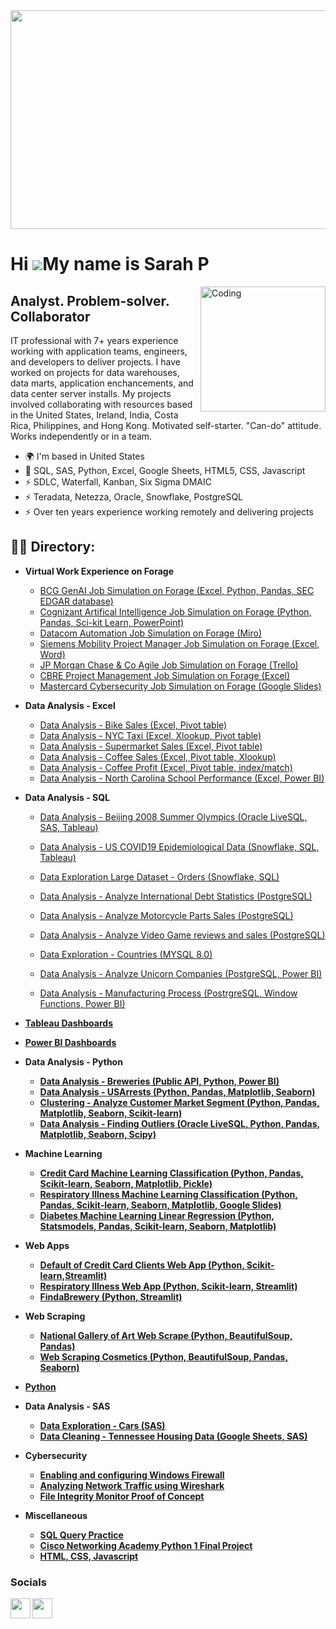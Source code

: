 <img width = "1000" height = "350" src ="https://github.com/Sarah269/sarah269/assets/132937964/483bf753-acb3-405d-a66a-a725d955bcbc">






Hi ![](https://user-images.githubusercontent.com/18350557/176309783-0785949b-9127-417c-8b55-ab5a4333674e.gif)My name is Sarah P
===============================================================================================================================

<img align="right" alt="Coding" width="200" src="https://media2.giphy.com/media/scZPhLqaVOM1qG4lT9/giphy.gif?cid=ecf05e47u9l5irab02w61weq5moapnz7q8b9ci71whhbwdsc&ep=v1_gifs_search&rid=giphy.gif&ct=g">

Analyst. Problem-solver. Collaborator
-------------------------------------------------------

IT professional with 7+ years experience working with application teams, engineers, and developers to deliver projects. I have worked on projects for data warehouses, data marts, application enchancements, and data center server installs. My projects involved collaborating with resources based in the United States, Ireland, India, Costa Rica, Philippines, and Hong Kong.  Motivated self-starter.  "Can-do" attitude. Works independently or in a team.

*   🌍  I'm based in United States
*   🧠  SQL, SAS, Python, Excel, Google Sheets, HTML5, CSS, Javascript
*   ⚡  SDLC, Waterfall, Kanban, Six Sigma DMAIC
*   ⚡  Teradata, Netezza, Oracle, Snowflake, PostgreSQL
*   ⚡  Over ten years experience working remotely and delivering projects

<h2>👨‍💻 Directory:</h2>

- <b>Virtual Work Experience on Forage</b>
  - [BCG GenAI Job Simulation on Forage (Excel, Python, Pandas, SEC EDGAR database)](https://github.com/Sarah269/bug-free-eureka/tree/main/BCG%20GenAI)
  - [Cognizant Artifical Intelligence Job Simulation on Forage (Python, Pandas, Sci-kit Learn, PowerPoint)](https://github.com/Sarah269/bug-free-eureka/tree/main/CognizantAI)
  - [Datacom Automation Job Simulation on Forage (Miro)](https://github.com/Sarah269/bug-free-eureka/tree/main/DatacomAutomation)
  - [Siemens Mobility Project Manager Job Simulation on Forage (Excel, Word)](https://github.com/Sarah269/bug-free-eureka/tree/main/Siemens)
  - [JP Morgan Chase & Co Agile Job Simulation on Forage (Trello)](https://github.com/Sarah269/bug-free-eureka/tree/main/JPMC%20Agile)
  - [CBRE Project Management Job Simulation on Forage (Excel)](https://github.com/Sarah269/bug-free-eureka/tree/main)
  - [Mastercard Cybersecurity Job Simulation on Forage (Google Slides)](https://.com/Sarah269/bug-free-eureka/tree/main/Mastercard%20Cybersecurity)


- <b>Data Analysis - Excel</b>
   - [Data Analysis - Bike Sales (Excel, Pivot table)](https://github.com/Sarah269/glowing-dollop/tree/main/Bike%20Sales)
   - [Data Analysis - NYC Taxi (Excel, Xlookup, Pivot table)](https://github.com/Sarah269/glowing-dollop/tree/main/NYC%20Taxi)
   - [Data Analysis - Supermarket Sales (Excel, Pivot table)](https://github.com/Sarah269/glowing-dollop/tree/main/SupermarketSales)
   - [Data Analysis - Coffee Sales (Excel, Pivot table, Xlookup)](https://github.com/Sarah269/glowing-dollop/tree/main/Coffee%20Sales)
   - [Data Analysis - Coffee Profit (Excel, Pivot table, index/match)](https://github.com/Sarah269/glowing-dollop/tree/main/Coffee%20Profit)
   - [Data Analysis - North Carolina School Performance (Excel, Power BI)](https://github.com/Sarah269/glowing-dollop/tree/main/NC%20School%20Performance)

- <b>Data Analysis - SQL</b>
  - [Data Analysis - Beijing 2008 Summer Olympics (Oracle LiveSQL, SAS, Tableau)](https://github.com/Sarah269/Olympics-Data-Exploration)
  - [Data Analysis - US COVID19 Epidemiological Data (Snowflake, SQL, Tableau)](https://github.com/Sarah269/Data-Cleaning-COVID19)
  - [Data Exploration Large Dataset - Orders (Snowflake, SQL)](https://github.com/Sarah269/Data-Exploration-Orders)
 
  - [Data Analysis - Analyze International Debt Statistics (PostgreSQL)](https://github.com/Sarah269/glowing-dollop/tree/main/International%20Debt)
  - [Data Analysis - Analyze Motorcycle Parts Sales (PostgreSQL)](https://github.com/Sarah269/glowing-dollop/tree/main/Motorcycle%20Sales)
  - [Data Analysis - Analyze Video Game reviews and sales (PostgreSQL)](https://github.com/Sarah269/glowing-dollop/tree/main/Video%20Games)
  - [Data Exploration - Countries (MYSQL 8.0)](https://github.com/Sarah269/glowing-dollop/tree/main/Countries)
  - [Data Analysis - Analyze Unicorn Companies (PostgreSQL, Power BI)](https://github.com/Sarah269/glowing-dollop/tree/main/Unicorn%20Companies)
  - [Data Analysis - Manufacturing Process (PostrgreSQL, Window Functions, Power BI)](https://github.com/Sarah269/glowing-dollop/blob/main/Manufacturing%20Process/README.md)

- <b>[Tableau Dashboards](https://public.tableau.com/app/profile/s.pfeiffer2269/vizzes)</b>

- <b>[Power BI Dashboards](https://github.com/Sarah269/supreme-fiesta)

- <b>Data Analysis - Python</b>
  - [Data Analysis - Breweries (Public API, Python, Power BI)](https://github.com/Sarah269/glowing-dollop/tree/main/Breweries)
  - [Data Analysis - USArrests (Python, Pandas, Matplotlib, Seaborn)](https://github.com/Sarah269/glowing-dollop/tree/main/USArrests)
  - [Clustering - Analyze Customer Market Segment (Python, Pandas, Matplotlib, Seaborn, Scikit-learn)](https://github.com/Sarah269/glowing-dollop/tree/main/CustomerSegment)
  - [Data Analysis - Finding Outliers (Oracle LiveSQL, Python, Pandas, Matplotlib, Seaborn, Scipy)](https://github.com/Sarah269/glowing-dollop/tree/main/Outliers)
 
- <b> Machine Learning</b>
   - [Credit Card Machine Learning Classification (Python, Pandas, Scikit-learn, Seaborn, Matplotlib, Pickle)](https://github.com/Sarah269/glowing-dollop/tree/main/Credit%20Card%20Machine%20Learning)
  - [Respiratory Illness Machine Learning Classification (Python, Pandas, Scikit-learn, Seaborn, Matplotlib, Google Slides)](https://github.com/Sarah269/glowing-dollop/tree/main/Respiratory%20Illness)
  - [Diabetes Machine Learning Linear Regression (Python, Statsmodels, Pandas, Scikit-learn, Seaborn, Matplotlib)](https://github.com/Sarah269/glowing-dollop/tree/main/Diabetes)
    
- <b>Web Apps</b>
  - [Default of Credit Card Clients Web App (Python, Scikit-learn,Streamlit)](https://github.com/Sarah269/Turbo-guacamole?files=1)
  - [Respiratory Illness Web App (Python, Scikit-learn, Streamlit)](https://github.com/Sarah269/AmazingLavender/tree/main)
  - [FindaBrewery (Python, Streamlit)](https://github.com/Sarah269/probable-octo-robot)

- <b> Web Scraping</b>
   -  [National Gallery of Art Web Scrape (Python, BeautifulSoup, Pandas)](https://github.com/Sarah269/glowing-dollop/tree/main/Gallery%20of%20Art)
   - [Web Scraping Cosmetics (Python, BeautifulSoup, Pandas, Seaborn)](https://github.com/Sarah269/glowing-dollop/tree/main/WebScrape%20Cosmetics)
   


-  <b>[Python](https://github.com/Sarah269/stunning-guacamole)</b>

- <b>Data Analysis - SAS</b>
    - [Data Exploration - Cars (SAS)](https://github.com/Sarah269/Data-Exploration-Cars)
    - [Data Cleaning - Tennessee Housing Data (Google Sheets, SAS)](https://github.com/Sarah269/Data-Cleaning-Project)
 
- <b> Cybersecurity</b>
  - [Enabling and configuring Windows Firewall](https://github.com/Sarah269/potential-cyber-doodle/tree/main/MS%20Firewall)
  - [Analyzing Network Traffic using Wireshark](https://github.com/Sarah269/potential-cyber-doodle/tree/main/Analyze%20Network%20Traffic)
  - [File Integrity Monitor Proof of Concept](https://github.com/Sarah269/potential-cyber-doodle/tree/main/FIM)
  
- <b> Miscellaneous </b>
  - [SQL Query Practice](https://github.com/Sarah269/SQL)
  - [Cisco Networking Academy Python 1 Final Project](https://github.com/Sarah269/Python_TicTacToe)
  - [HTML, CSS, Javascript](https://github.com/Sarah269/verbose-doodle/tree/main)

  


### Socials
<p align="left"> <a href="https://www.github.com/Sarah269" target="_blank" rel="noreferrer"><img src="https://raw.githubusercontent.com/danielcranney/readme-generator/main/public/icons/socials/github.svg" width="32" height="32" /></a> <a href="https://www.linkedin.com/in/sarahpfeifferpm/" target="_blank" rel="noreferrer"><img src="https://raw.githubusercontent.com/danielcranney/readme-generator/main/public/icons/socials/linkedin.svg" width="32" height="32" /></a></p>
